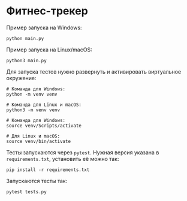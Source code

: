 # Фитнес-трекер

Пример запуска на Windows:
```
python main.py
```

Пример запуска на Linux/macOS:
```
python3 main.py
```

Для запуска тестов нужно развернуть и активировать виртуальное окружение:
```
# Команда для Windows:
python -m venv venv

# Команда для Linux и macOS:
python3 -m venv venv

# Команда для Windows:
source venv/Scripts/activate

# Для Linux и macOS:
source venv/bin/activate
```

Тесты запускаются через `pytest`. Нужная версия указана в `requirements.txt`, установить её можно так:

```
pip install -r requirements.txt
```

Запускаются тесты так:

```
pytest tests.py
```
